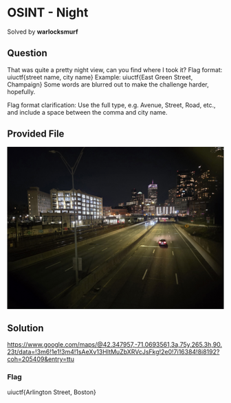 # OSINT - Night
Solved by **warlocksmurf**

## Question
That was quite a pretty night view, can you find where I took it? Flag format: uiuctf{street name, city name} Example: uiuctf{East Green Street, Champaign}
Some words are blurred out to make the challenge harder, hopefully.

Flag format clarification: Use the full type, e.g. Avenue, Street, Road, etc., and include a space between the comma and city name.

## Provided File
![Chal](chal.jpg)

## Solution
https://www.google.com/maps/@42.347957,-71.0693561,3a,75y,265.3h,90.23t/data=!3m6!1e1!3m4!1sAeXv13HItMuZbXRVcJsFkg!2e0!7i16384!8i8192?coh=205409&entry=ttu

### Flag
uiuctf{Arlington Street, Boston}